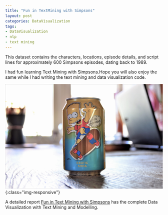```yaml
---
title: "Fun in TextMining with Simpsons"
layout: post
categories: DataVisualization
tags:
- DataVisualization
- nlp
- text mining
---
```


This dataset contains the characters, locations, episode details, and script lines for approximately 600 Simpsons episodes, dating back to 1989.

I had fun learning Text Mining with Simpsons.Hope you will also enjoy the same while I had writing the text mining and data visualization code.
                  
![Simpsons Text Mining](/images/Simpsons/Simpsons.jpeg){:class="img-responsive"}

A detailed report [Fun in Text Mining with Simpsons](https://www.kaggle.com/ambarish/fun-in-text-mining-with-simpsons) has the complete Data Visualization with Text Mining and Modelling.                 

